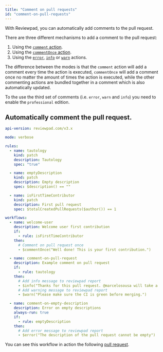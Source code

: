 ```yaml
---
title: "Comment on pull requests"
id: "comment-on-pull-requests"
---
```


With Reviewpad, you can automatically add comments to the pull request.

There are three different mechanisms to add a comment to the pull request:

1. Using the [`comment` action](/guides/built-ins#comment).
2. Using the [`commentOnce` action](/guides/built-ins#commentonce). 
3. Using the [`error`](/guides/built-ins#error), [`info`](/guides/built-ins#info) or [`warn`](/guides/built-ins#warn) actions.

The difference between the modes is that the `comment` action will add a comment every time the action is executed, `commentOnce` will add a comment once no matter the amount of times the action is executed, while the other commenting actions are bundled together in a comment which is also automatically updated. 

To the use the third set of comments (i.e. `error`, `warn` and `info`) you need to enable the `professional` edition.

## Automatically comment the pull request.

```yaml
api-version: reviewpad.com/v3.x

mode: verbose

rules:
  - name: tautology
    kind: patch
    description: Tautology
    spec: "true"

  - name: emptyDescription
    kind: patch
    description: Empty description
    spec: $description() == ""

  - name: isFirstTimeContributor
    kind: patch
    description: First pull request
    spec: $totalCreatedPullRequests($author()) == 1

workflows:
  - name: welcome-user
    description: Welcome user first contribution
    if:
      - rule: isFirstTimeContributor
    then:
      # Comment on pull request once
      - $commentOnce("Well done! This is your first contribution.")

  - name: comment-on-pull-request
    description: Example comment on pull request
    if:
      - rule: tautology
    then:
      # Add info message to reviewpad report
      - $info("Thanks for this pull request. @marcelosousa will take a look!")
      # Add warning message to reviewpad report
      - $warn("Please make sure the CI is green before merging.")

  - name: comment-on-empty-description
    description: Error on empty descriptions
    always-run: true
    if:
      - rule: emptyDescription
    then:
      # Add error message to reviewpad report
      - $error("The description of the pull request cannot be empty")

```

You can see this workflow in action the following [pull request](https://github.com/reviewpad/action-showcase/pull/17).